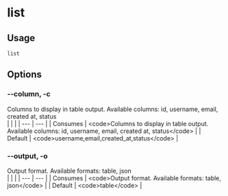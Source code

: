 
# list


## Usage
```console
list
```


## Options
### --column, -c
Columns to display in table output. Available columns: id, username, email, created at, status
<br/>
| | |
| --- | --- |
| Consumes | &lt;code&gt;Columns to display in table output. Available columns: id, username, email, created at, status&lt;/code&gt; |
| Default |     &lt;code&gt;username,email,created_at,status&lt;/code&gt; |



### --output, -o
Output format. Available formats: table, json
<br/>
| | |
| --- | --- |
| Consumes | &lt;code&gt;Output format. Available formats: table, json&lt;/code&gt; |
| Default |     &lt;code&gt;table&lt;/code&gt; |


